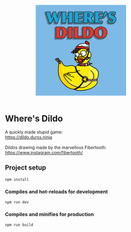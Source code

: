 <div align="center"><a href="https://dildo.durss.ninja" target="_blank"><img src="https://github.com/Durss/wheresdildo/blob/main/public/share/share_small.jpg" height="300" /></a></div>
<br>

# Where's Dildo
A quickly made stupid game:<br>
https://dildo.durss.ninja
<br>
<br>
Dildos drawing made by the marvellous Fibertooth:<br>
https://www.instagram.com/fibertooth/

## Project setup
```
npm install
```

### Compiles and hot-reloads for development
```
npm run dev
```

### Compiles and minifies for production
```
npm run build
```
